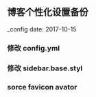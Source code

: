 ## 博客个性化设置备份
_config
date: 2017-10-15
### 修改 config.yml 
### 修改 sidebar.base.styl
### sorce favicon avator